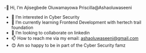 -👋 Hi, I’m Ajisegbede Oluwamayowa Priscilla@Ashaoluwaseeni
- 👀 I’m interested in Cyber Security
- 🌱 I’m currently learning Frontend Development with hertech trail foundation
- 💞️ I’m looking to collaborate on linkedin
- 📫 How to reach me via my email: ashaoluwaseeni@gmail.com
- 😊 Am so happy to be in part of the Cyber Security famz
<!---
Ashaoluwaseeni/Ashaoluwaseeni is a ✨ special ✨ repository because its `README.md` (this file) appears on your GitHub profile.
You can click the Preview link to take a look at your changes.
--->
